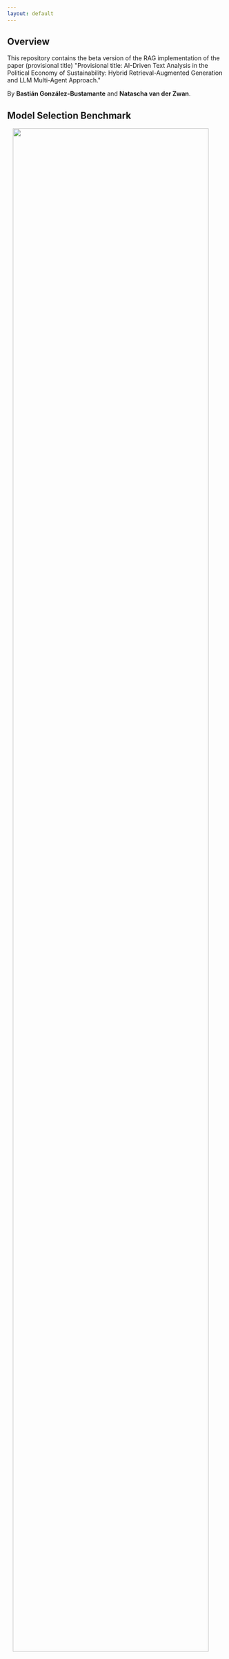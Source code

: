 ```yaml
---
layout: default
---
```


## Overview

This repository contains the beta version of the RAG implementation of the paper (provisional title) "Provisional title: AI-Driven Text Analysis in the Political Economy of Sustainability: Hybrid Retrieval-Augmented Generation and LLM Multi-Agent Approach." 

By **Bastián González-Bustamante** and **Natascha van der Zwan**.

## Model Selection Benchmark

<img style="width: 95%; display: block; margin: auto;" src="https://making-finance-sustainable.github.io/RAG-VIDI-beta/plots/gof_indicators_combined.png">

[See plots per dataset](https://making-finance-sustainable.github.io/RAG-VIDI-beta/benchmark)

## Multi-Agent RAG Orchestration

**We need to reinforce PDF parsing with OCR.**

<img style="width: 95%; display: block; margin: auto;" src="https://making-finance-sustainable.github.io/RAG-VIDI-beta/plots/pipeline_diagram.png">

[See agents prompts](https://making-finance-sustainable.github.io/RAG-VIDI-beta/prompts)

## Frontrunners Preliminary Results

### Open-Source Pipeline

#### Models

- Summariser: `llama3.1:70b`
- Classifier: `gpt-oss:latest`
- Reviewer (presence): `hermes3:latest`
- Framing: `gpt-oss:latest`
- Reviewer (framing): `hermes3:latest`
- Embeddings: `text-embedding-3-large`

#### Reports

1. [annual_and_sustainability_report_2023](https://making-finance-sustainable.github.io/RAG-VIDI-beta/rag-reports/rag_annual_and_sustainability_report_2023)  
2. [AP-Fonden-2-2023](https://making-finance-sustainable.github.io/RAG-VIDI-beta/rag-reports/rag_AP-Fonden-2-2023)
3. [ERAPF-Annual-Report-2022](https://making-finance-sustainable.github.io/RAG-VIDI-beta/rag-reports/rag_ERAPF-Annual-Report-2022)
4. [NEST-Annual-Report-2023](https://making-finance-sustainable.github.io/RAG-VIDI-beta/rag-reports/rag_NEST-Annual-Report-2023)
5. New-Zealand-Superannuation-Annual-Report-2023 **(it needs OCR)**
6. Pensioenfonds-Detailhandel-Annual-Report-2023
7. PGGM-Annual-Report-2023
8. PSPIB-Annual-Report-2023
9. Uni-Super-Fund-Annual-Report-2023
10. USS-Report-and-Accounts-2023

### Mixed-Pipeline -- Robustness Check

#### Models

- Summariser: `gpt-5-mini-2025-08-07`
- Classifier: `gpt-oss:latest`
- Reviewer (presence): `gpt-5-2025-08-07`
- Framing: `gpt-oss:latest`
- Reviewer (framing): `gpt-5-2025-08-07`
- Embeddings: `text-embedding-3-large`

#### Reports

**IN PROGRESS**

### Latest Revision

October 13, 2025